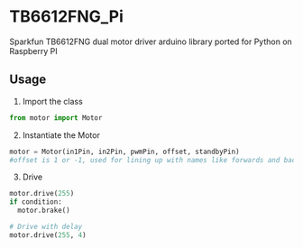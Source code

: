 # TB6612FNG_Pi
Sparkfun TB6612FNG dual motor driver arduino library ported for Python on Raspberry PI

## Usage
1. Import the class  
```python
from motor import Motor
```
2. Instantiate the Motor  
```python
motor = Motor(in1Pin, in2Pin, pwmPin, offset, standbyPin)
#offset is 1 or -1, used for lining up with names like forwards and backwards
```
3. Drive
```python
motor.drive(255)
if condition:
  motor.brake()

# Drive with delay
motor.drive(255, 4)
```
